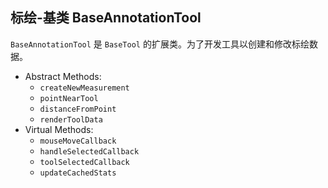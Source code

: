 ## 标绘-基类 BaseAnnotationTool

`BaseAnnotationTool` 是 `BaseTool` 的扩展类。为了开发工具以创建和修改标绘数据。

- Abstract Methods:
  - `createNewMeasurement`
  - `pointNearTool`
  - `distanceFromPoint`
  - `renderToolData`
- Virtual Methods:
  - `mouseMoveCallback`
  - `handleSelectedCallback`
  - `toolSelectedCallback`
  - `updateCachedStats`

